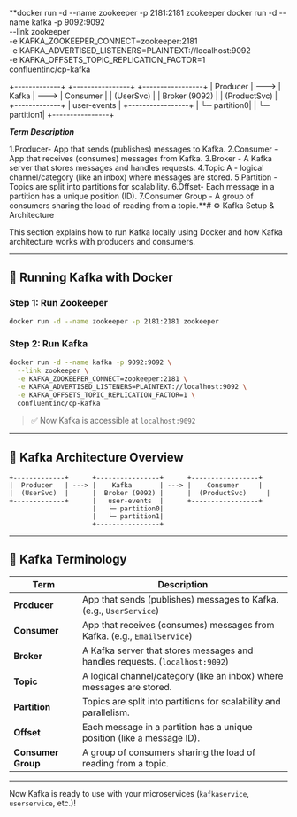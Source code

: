**docker run -d --name zookeeper -p 2181:2181 zookeeper
docker run -d --name kafka -p 9092:9092 \
  --link zookeeper \
  -e KAFKA_ZOOKEEPER_CONNECT=zookeeper:2181 \
  -e KAFKA_ADVERTISED_LISTENERS=PLAINTEXT://localhost:9092 \
  -e KAFKA_OFFSETS_TOPIC_REPLICATION_FACTOR=1 \
  confluentinc/cp-kafka


+-------------+      +----------------+      +-----------------+
|  Producer   | ---> |    Kafka       | ---> |    Consumer     |
|  (UserSvc)  |      |  Broker (9092) |      |  (ProductSvc)     |
+-------------+      |   user-events  |      +-----------------+
                     |   └─ partition0|
                     |   └─ partition1|
                     +----------------+



***Term	Description***

1.Producer-	App that sends (publishes) messages to Kafka.
2.Consumer - App that receives (consumes) messages from Kafka.
3.Broker	- A Kafka server that stores messages and handles requests.
4.Topic	A - logical channel/category (like an inbox) where messages are stored.
5.Partition -	Topics are split into partitions for scalability.
6.Offset-	Each message in a partition has a unique position (ID).
7.Consumer Group -	A group of consumers sharing the load of reading from a topic.**# ⚙️ Kafka Setup & Architecture

This section explains how to run Kafka locally using Docker and how Kafka architecture works with producers and consumers.

---

## 🐳 Running Kafka with Docker

### Step 1: Run Zookeeper

```bash
docker run -d --name zookeeper -p 2181:2181 zookeeper
```

### Step 2: Run Kafka

```bash
docker run -d --name kafka -p 9092:9092 \
  --link zookeeper \
  -e KAFKA_ZOOKEEPER_CONNECT=zookeeper:2181 \
  -e KAFKA_ADVERTISED_LISTENERS=PLAINTEXT://localhost:9092 \
  -e KAFKA_OFFSETS_TOPIC_REPLICATION_FACTOR=1 \
  confluentinc/cp-kafka
```

> ✅ Now Kafka is accessible at `localhost:9092`

---

## 🧠 Kafka Architecture Overview

```
+-------------+      +----------------+      +-----------------+
|  Producer   | ---> |    Kafka       | ---> |    Consumer     |
|  (UserSvc)  |      |  Broker (9092) |      |  (ProductSvc)     |
+-------------+      |   user-events  |      +-----------------+
                     |   └─ partition0|
                     |   └─ partition1|
                     +----------------+
```

---

## 📖 Kafka Terminology

| Term             | Description                                                                 |
|------------------|-----------------------------------------------------------------------------|
| **Producer**     | App that sends (publishes) messages to Kafka. (e.g., `UserService`)         |
| **Consumer**     | App that receives (consumes) messages from Kafka. (e.g., `EmailService`)    |
| **Broker**       | A Kafka server that stores messages and handles requests. (`localhost:9092`)|
| **Topic**        | A logical channel/category (like an inbox) where messages are stored.       |
| **Partition**    | Topics are split into partitions for scalability and parallelism.           |
| **Offset**       | Each message in a partition has a unique position (like a message ID).      |
| **Consumer Group** | A group of consumers sharing the load of reading from a topic.           |

---

Now Kafka is ready to use with your microservices (`kafkaservice`, `userservice`, etc.)!
